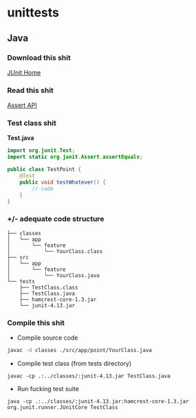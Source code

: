 # unittests

## Java

### Download this shit
[JUnit Home](https://github.com/junit-team/junit4/wiki/Download-and-Install)

### Read this shit
[Assert API](https://junit.org/junit4/javadoc/latest/org/junit/Assert.html)

### Test class shit
**Test.java**
```java
import org.junit.Test;
import static org.junit.Assert.assertEquals;

public class TestPoint {
    @Test
    public void testWhatever() {
        // code
    }
}
```

### +/- adequate code structure
```
├── classes
│   └── app
│       └── feature
│           └── YourClass.class
├── src
│   └── app
│       └── feature
│           └── YourClass.java
└── tests
    ├── TestClass.class
    ├── TestClass.java
    ├── hamcrest-core-1.3.jar
    └── junit-4.13.jar
```

### Compile this shit
- Compile source code
```bash
javac -d classes ./src/app/point/YourClass.java
```
- Compile test class (from tests directory)
```
javac -cp .:../classes/:junit-4.13.jar TestClass.java
```
- Run fucking test suite
```
java -cp .:../classes/:junit-4.13.jar:hamcrest-core-1.3.jar org.junit.runner.JUnitCore TestClass
```
